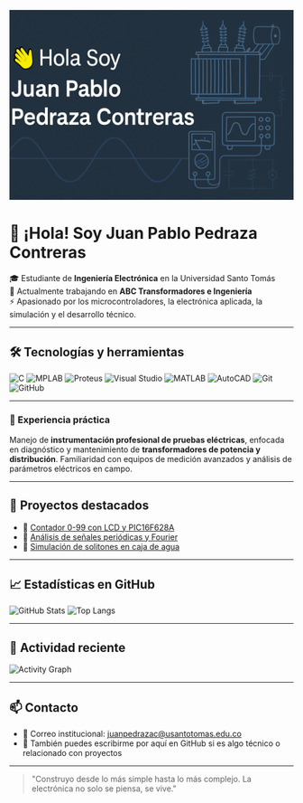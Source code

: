 <!-- Banner personalizado -->
<p align="center">
  <img src="banner.png" alt="Banner de Juan Pablo Pedraza Contreras">
</p>

# 👋 ¡Hola! Soy Juan Pablo Pedraza Contreras

🎓 Estudiante de **Ingeniería Electrónica** en la Universidad Santo Tomás  
🏢 Actualmente trabajando en **ABC Transformadores e Ingeniería**  
⚡ Apasionado por los microcontroladores, la electrónica aplicada, la simulación y el desarrollo técnico.

---

## 🛠️ Tecnologías y herramientas

![C](https://img.shields.io/badge/C-blue?style=for-the-badge&logo=c)
![MPLAB](https://img.shields.io/badge/MPLAB-red?style=for-the-badge)
![Proteus](https://img.shields.io/badge/Proteus-lightgrey?style=for-the-badge)
![Visual Studio](https://img.shields.io/badge/Visual_Studio-5C2D91?style=for-the-badge&logo=visual-studio&logoColor=white)
![MATLAB](https://img.shields.io/badge/MATLAB-orange?style=for-the-badge)
![AutoCAD](https://img.shields.io/badge/AutoCAD-EF1212?style=for-the-badge&logo=autodesk&logoColor=white)
![Git](https://img.shields.io/badge/Git-F05032?style=for-the-badge&logo=git&logoColor=white)
![GitHub](https://img.shields.io/badge/GitHub-181717?style=for-the-badge&logo=github)

---

### 🔬 Experiencia práctica

Manejo de **instrumentación profesional de pruebas eléctricas**, enfocada en diagnóstico y mantenimiento de **transformadores de potencia y distribución**. Familiaridad con equipos de medición avanzados y análisis de parámetros eléctricos en campo.

---

## 🚀 Proyectos destacados

- 🧮 [Contador 0-99 con LCD y PIC16F628A](https://github.com/juanpabl0806/contador-pic)
- 📡 [Análisis de señales periódicas y Fourier](https://github.com/juanpabl0806/fourier-analisis)
- 🔁 [Simulación de solitones en caja de agua](https://github.com/juanpabl0806/solitones-caja-agua)

---

## 📈 Estadísticas en GitHub

![GitHub Stats](https://github-readme-stats.vercel.app/api?username=juanpabl0806&show_icons=true&theme=tokyonight)
![Top Langs](https://github-readme-stats.vercel.app/api/top-langs/?username=juanpabl0806&layout=compact&theme=tokyonight)

---

## 🔄 Actividad reciente

![Activity Graph](https://github-readme-activity-graph.cyclic.app/graph?username=juanpabl0806&theme=github-compact)

---

## 📫 Contacto

- 📧 Correo institucional: [juanpedrazac@usantotomas.edu.co](mailto:juanpedrazac@usantotomas.edu.co)
- 📨 También puedes escribirme por aquí en GitHub si es algo técnico o relacionado con proyectos

---

> "Construyo desde lo más simple hasta lo más complejo. La electrónica no solo se piensa, se vive."

